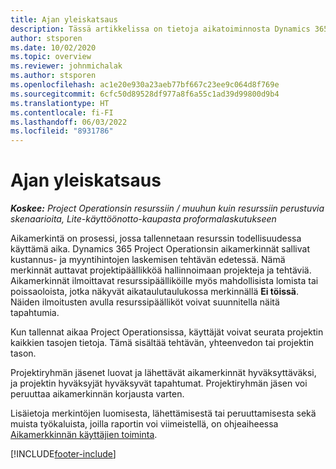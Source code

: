 ```yaml
---
title: Ajan yleiskatsaus
description: Tässä artikkelissa on tietoja aikatoiminnosta Dynamics 365 Project Operationsissa.
author: stsporen
ms.date: 10/02/2020
ms.topic: overview
ms.reviewer: johnmichalak
ms.author: stsporen
ms.openlocfilehash: ac1e20e930a23aeb77bf667c23ee9c064d8f769e
ms.sourcegitcommit: 6cfc50d89528df977a8f6a55c1ad39d99800d9b4
ms.translationtype: HT
ms.contentlocale: fi-FI
ms.lasthandoff: 06/03/2022
ms.locfileid: "8931786"
---
```

# <a name="time-overview"></a>Ajan yleiskatsaus

_**Koskee:** Project Operationsin resurssiin / muuhun kuin resurssiin perustuvia skenaarioita, Lite-käyttöönotto-kaupasta proformalaskutukseen_

Aikamerkintä on prosessi, jossa tallennetaan resurssin todellisuudessa käyttämä aika. Dynamics 365 Project Operationsin aikamerkinnät sallivat kustannus- ja myyntihintojen laskemisen tehtävän edetessä. Nämä merkinnät auttavat projektipäällikköä hallinnoimaan projekteja ja tehtäviä. Aikamerkinnät ilmoittavat resurssipäälliköille myös mahdollisista lomista tai poissaoloista, jotka näkyvät aikataulutaulukossa merkinnällä **Ei töissä**. Näiden ilmoitusten avulla resurssipäälliköt voivat suunnitella näitä tapahtumia.

Kun tallennat aikaa Project Operationsissa, käyttäjät voivat seurata projektin kaikkien tasojen tietoja. Tämä sisältää tehtävän, yhteenvedon tai projektin tason.

Projektiryhmän jäsenet luovat ja lähettävät aikamerkinnät hyväksyttäväksi, ja projektin hyväksyjät hyväksyvät tapahtumat. Projektiryhmän jäsen voi peruuttaa aikamerkinnän korjausta varten.

Lisäietoja merkintöjen luomisesta, lähettämisestä tai peruuttamisesta sekä muista työkaluista, joilla raportin voi viimeistellä, on ohjeaiheessa [Aikamerkkinnän käyttäjien toiminta](ui-behavior-time.md).



[!INCLUDE[footer-include](../includes/footer-banner.md)]